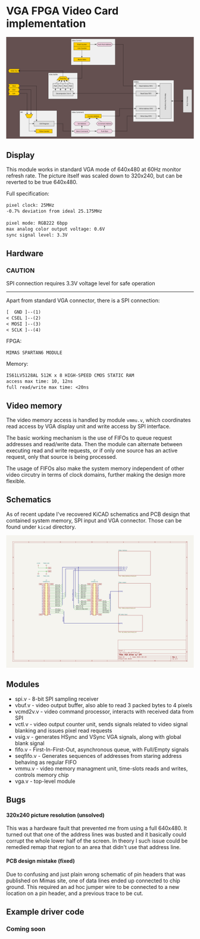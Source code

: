 # VGA FPGA Video Card implementation

![high level overview](vga3_high_level.svg)

## Display

This module works in standard VGA mode of 640x480 at 60Hz monitor refresh rate. The picture itself was scaled down to 320x240, but can be reverted to be true 640x480.

Full specification:

```
pixel clock: 25MHz
-0.7% deviation from ideal 25.175MHz

pixel mode: RGB222 6bpp
max analog color output voltage: 0.6V
sync signal level: 3.3V
```

## Hardware

### CAUTION

SPI connection requires 3.3V voltage level for safe operation

---

Apart from standard VGA connector, there is a SPI connection:

```
[  GND ]--(1)
< CSEL ]--(2)
< MOSI ]--(3)
< SCLK ]--(4)
```

FPGA:
```
MIMAS SPARTAN6 MODULE
```

Memory:
```
IS61LV5128AL 512K x 8 HIGH-SPEED CMOS STATIC RAM
access max time: 10, 12ns
full read/write max time: <20ns 
```

## Video memory

The video memory access is handled by module `vmmu.v`, which coordinates read access by VGA display unit and write access by SPI interface.

The basic working mechanism is the use of FIFOs to queue request addresses and read/write data.
Then the module can alternate between executing read and write requests, or if only one source has an active request, only that source is being processed.

The usage of FIFOs also make the system memory independent of other video circutry in terms of clock domains, further making the design more flexible.

## Schematics

As of recent update I've recovered KiCAD schematics and PCB design that contained system memory, SPI input and VGA connector. Those can be found under `kicad` directory.

![main board schematic](kicad/xillinx_vga_spi-schem/xillinx_vga_spi.svg)

## Modules

- spi.v - 8-bit SPI sampling receiver
- vbuf.v - video output buffer, also able to read 3 packed bytes to 4 pixels
- vcmd2v.v - video command processor, interacts with received data from SPI
- vctl.v - video output counter unit, sends signals related to video signal blanking and issues pixel read requests
- vsig.v - generates HSync and VSync VGA signals, along with global blank signal
- fifo.v - First-In-First-Out, asynchronous queue, with Full/Empty signals
- seqfifo.v - Generates sequences of addresses from staring address behaving as regular FIFO
- vmmu.v - video memory managment unit, time-slots reads and writes, controls memory chip
- vga.v - top-level module

## Bugs

#### 320x240 picture resolution (unsolved)

This was a hardware fault that prevented me from using a full 640x480. It turned out that one of the address lines was busted and it basically could corrupt the whole lower half of the screen. In theory I such issue could be remedied remap that region to an area that didn't use that address line.

#### PCB design mistake (fixed)

Due to confusing and just plain wrong schematic of pin headers that was published on Mimas site, one of data lines ended up connected to chip ground. This required an ad hoc jumper wire to be connected to a new location on a pin header, and a previous trace to be cut.

## Example driver code

### Coming soon